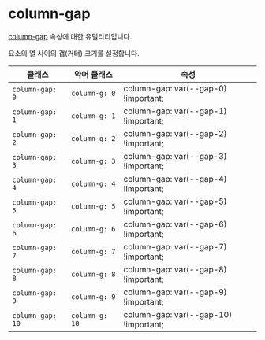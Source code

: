 # column-gap

[column-gap](https://developer.mozilla.org/en-US/docs/Web/CSS/column-gap) 속성에 대한 유틸리티입니다.

요소의 열 사이의 갭(거터) 크기를 설정합니다.

<table>
  <thead>
    <tr>
      <th scope="col">클래스</th>
      <th scope="col">약어 클래스</th>
      <th scope="col">속성</th>
    </tr>
  </thead>
  <tbody>
  <!-- column-gap: 0 -->
<tr>
  <td><code>column-gap: 0</code></td>
  <td><code>column-g: 0</code></td>
  <td><span class="code">column-gap: var(--gap-0) !important;</span></td>
</tr>

<!-- column-gap: 1 -->
<tr>
  <td><code>column-gap: 1</code></td>
  <td><code>column-g: 1</code></td>
  <td><span class="code">column-gap: var(--gap-1) !important;</span></td>
</tr>

<!-- column-gap: 2 -->
<tr>
  <td><code>column-gap: 2</code></td>
  <td><code>column-g: 2</code></td>
  <td><span class="code">column-gap: var(--gap-2) !important;</span></td>
</tr>

<!-- column-gap: 3 -->
<tr>
  <td><code>column-gap: 3</code></td>
  <td><code>column-g: 3</code></td>
  <td><span class="code">column-gap: var(--gap-3) !important;</span></td>
</tr>

<!-- column-gap: 4 -->
<tr>
  <td><code>column-gap: 4</code></td>
  <td><code>column-g: 4</code></td>
  <td><span class="code">column-gap: var(--gap-4) !important;</span></td>
</tr>

<!-- column-gap: 5 -->
<tr>
  <td><code>column-gap: 5</code></td>
  <td><code>column-g: 5</code></td>
  <td><span class="code">column-gap: var(--gap-5) !important;</span></td>
</tr>

<!-- column-gap: 6 -->
<tr>
  <td><code>column-gap: 6</code></td>
  <td><code>column-g: 6</code></td>
  <td><span class="code">column-gap: var(--gap-6) !important;</span></td>
</tr>

<!-- column-gap: 7 -->
<tr>
  <td><code>column-gap: 7</code></td>
  <td><code>column-g: 7</code></td>
  <td><span class="code">column-gap: var(--gap-7) !important;</span></td>
</tr>

<!-- column-gap: 8 -->
<tr>
  <td><code>column-gap: 8</code></td>
  <td><code>column-g: 8</code></td>
  <td><span class="code">column-gap: var(--gap-8) !important;</span></td>
</tr>

<!-- column-gap: 9 -->
<tr>
  <td><code>column-gap: 9</code></td>
  <td><code>column-g: 9</code></td>
  <td><span class="code">column-gap: var(--gap-9) !important;</span></td>
</tr>

<!-- column-gap: 10 -->
<tr>
  <td><code>column-gap: 10</code></td>
  <td><code>column-g: 10</code></td>
  <td><span class="code">column-gap: var(--gap-10) !important;</span></td>
</tr>

  </tbody>

</table>
